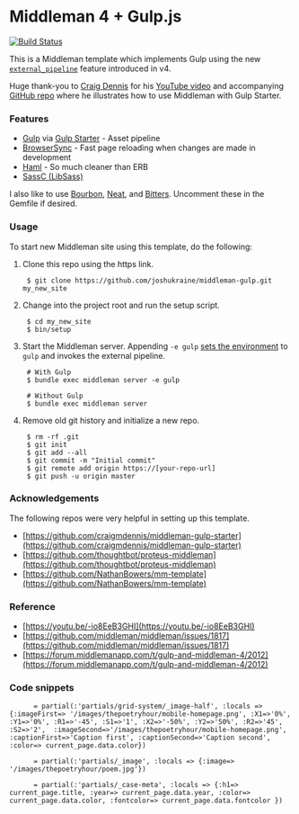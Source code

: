 # Middleman 4 + Gulp.js

[![Build Status](https://travis-ci.org/joshukraine/middleman-gulp.svg?branch=master)](https://travis-ci.org/joshukraine/middleman-gulp)

This is a Middleman template which implements Gulp using the new [`external_pipeline`](https://middlemanapp.com/advanced/external-pipeline/) feature introduced in v4.

Huge thank-you to [Craig Dennis](https://twitter.com/craigmdennis) for his [YouTube video](https://youtu.be/-io8EeB3GHI) and accompanying [GitHub repo](https://github.com/craigmdennis/middleman-gulp-starter) where he illustrates how to use Middleman with Gulp Starter.

### Features

- [Gulp](http://gulpjs.com/) via [Gulp Starter](https://github.com/vigetlabs/gulp-starter) - Asset pipeline
- [BrowserSync](https://www.browsersync.io/) - Fast page reloading when changes are made in development
- [Haml](http://haml.info/) - So much cleaner than ERB
- [SassC (LibSass)](https://github.com/sass/sassc)

I also like to use [Bourbon](http://bourbon.io/), [Neat](http://neat.bourbon.io/), and [Bitters](http://bitters.bourbon.io/). Uncomment these in the Gemfile if desired.

### Usage

To start new Middleman site using this template, do the following:

1. Clone this repo using the https link.

        $ git clone https://github.com/joshukraine/middleman-gulp.git my_new_site

2. Change into the project root and run the setup script.

        $ cd my_new_site
        $ bin/setup

3. Start the Middleman server. Appending `-e gulp` [sets the environment](https://middlemanapp.com/basics/upgrade-v4/#environments-and-changes-to-configure-blocks) to `gulp` and invokes the external pipeline.

        # With Gulp
        $ bundle exec middleman server -e gulp

        # Without Gulp
        $ bundle exec middleman server

4. Remove old git history and initialize a new repo.

        $ rm -rf .git
        $ git init
        $ git add --all
        $ git commit -m "Initial commit"
        $ git remote add origin https://[your-repo-url]
        $ git push -u origin master

### Acknowledgements

The following repos were very helpful in setting up this template.

- [https://github.com/craigmdennis/middleman-gulp-starter](https://github.com/craigmdennis/middleman-gulp-starter)
- [https://github.com/thoughtbot/proteus-middleman](https://github.com/thoughtbot/proteus-middleman)
- [https://github.com/NathanBowers/mm-template](https://github.com/NathanBowers/mm-template)

### Reference

- [https://youtu.be/-io8EeB3GHI](https://youtu.be/-io8EeB3GHI)
- [https://github.com/middleman/middleman/issues/1817](https://github.com/middleman/middleman/issues/1817)
- [https://forum.middlemanapp.com/t/gulp-and-middleman-4/2012](https://forum.middlemanapp.com/t/gulp-and-middleman-4/2012)


### Code snippets
          = partial(:'partials/grid-system/_image-half', :locals => {:imageFirst=> '/images/thepoetryhour/mobile-homepage.png', :X1=>'0%', :Y1=>'0%', :R1=>'-45', :S1=>'1', :X2=>'-50%', :Y2=>'50%', :R2=>'45', :S2=>'2',  :imageSecond=>'/images/thepoetryhour/mobile-homepage.png', :captionFirst=>'Caption first', :captionSecond=>'Caption second', :color=> current_page.data.color})

          = partial(:'partials/_image', :locals => {:image=> '/images/thepoetryhour/poem.jpg'})

          = partial(:'partials/_case-meta', :locals => {:h1=> current_page.title, :year=> current_page.data.year, :color=> current_page.data.color, :fontcolor=> current_page.data.fontcolor })

